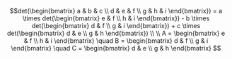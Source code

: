 $$det(\begin{bmatrix} a & b & c \\ d & e & f \\ g & h & i \end{bmatrix}) = a \times det(\begin{bmatrix} e & f \\ h & i \end{bmatrix}) - b \times det(\begin{bmatrix} d & f \\ g & i \end{bmatrix}) + c \times det(\begin{bmatrix} d & e \\ g & h \end{bmatrix}) 
\\
\\
A = \begin{bmatrix} e & f \\ h & i \end{bmatrix} \quad
B = \begin{bmatrix} d & f \\ g & i \end{bmatrix} \quad
C = \begin{bmatrix} d & e \\ g & h \end{bmatrix}
$$
